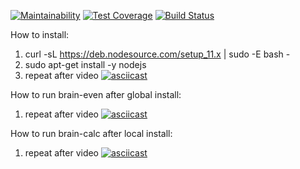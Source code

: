 [![Maintainability](https://api.codeclimate.com/v1/badges/af5e5f64998e3d6bfd52/maintainability)](https://codeclimate.com/github/botirk/project-lvl1-s486/maintainability)
[![Test Coverage](https://api.codeclimate.com/v1/badges/af5e5f64998e3d6bfd52/test_coverage)](https://codeclimate.com/github/botirk/project-lvl1-s486/test_coverage)
[![Build Status](https://travis-ci.org/botirk/project-lvl1-s486.svg?branch=master)](https://travis-ci.org/botirk/project-lvl1-s486)

How to install:
1. curl -sL https://deb.nodesource.com/setup_11.x | sudo -E bash -
2. sudo apt-get install -y nodejs
3. repeat after video
[![asciicast](https://asciinema.org/a/ZsnV0X8x5oGcnrvHoTSHoaIPw.svg)](https://asciinema.org/a/ZsnV0X8x5oGcnrvHoTSHoaIPw)

How to run brain-even after global install:
1. repeat after video
[![asciicast](https://asciinema.org/a/YNL5xmW45EauqoYJnRuR9dr3s.svg)](https://asciinema.org/a/YNL5xmW45EauqoYJnRuR9dr3s)

How to run brain-calc after local install:
1. repeat after video
[![asciicast](https://asciinema.org/a/JJWjjI50DCAkSBoR965gzp8ev.svg)](https://asciinema.org/a/JJWjjI50DCAkSBoR965gzp8ev)

